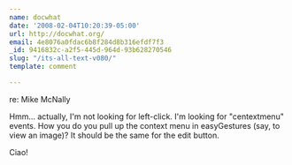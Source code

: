 ```yaml
---
name: docwhat
date: '2008-02-04T10:20:39-05:00'
url: http://docwhat.org/
email: 4e8076a0fdac6b8f284d8b316efdf7f3
_id: 9416832c-a2f5-445d-964d-93b628270546
slug: "/its-all-text-v080/"
template: comment

---
```


re: Mike McNally

Hmm... actually, I'm not looking for left-click.  I'm looking for "centextmenu" events.  How you do you pull up the context menu in easyGestures (say, to view an image)?  It should be the same for the edit button.

Ciao!
